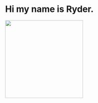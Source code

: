 # Hi my name is Ryder.


<p align="left">
  <img width="250" src="https://media0.giphy.com/media/v1.Y2lkPTc5MGI3NjExODRxOHJyYW1oc2I0bXBnZmM3dHY1ODhnemhvN2Nydmt0ODZhMThuZiZlcD12MV9pbnRlcm5hbF9naWZfYnlfaWQmY3Q9Zw/U4YeKochtpqC8I3PPr/giphy.gif">
</p>
